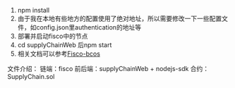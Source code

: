1. npm install 
2. 由于我在本地有些地方的配置使用了绝对地址，所以需要修改一下一些配置文件，如config.json里authentication的地址等
3. 部署并启动fisco中的节点
4. cd supplyChainWeb 后npm start
5. 相关文档可以参考[Fisco-bcos](https://fisco-bcos-documentation.readthedocs.io/zh_CN/latest/)

文件介绍：
链端：fisco
前后端：supplyChainWeb + nodejs-sdk
合约：SupplyChain.sol